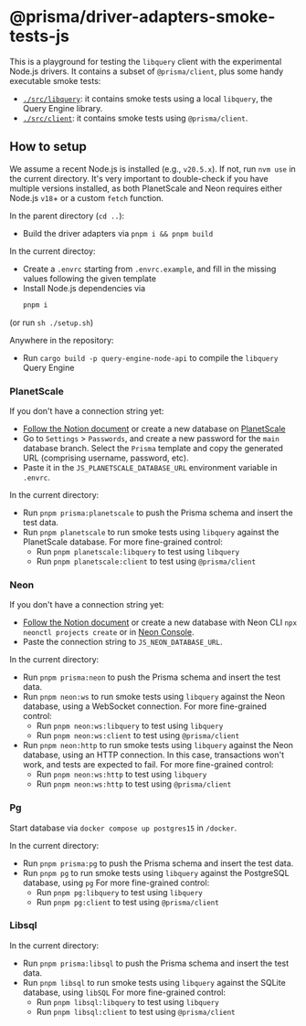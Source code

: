 # @prisma/driver-adapters-smoke-tests-js

This is a playground for testing the `libquery` client with the experimental Node.js drivers.
It contains a subset of `@prisma/client`, plus some handy executable smoke tests:
- [`./src/libquery`](./src/libquery): it contains smoke tests using a local `libquery`, the Query Engine library.
- [`./src/client`](./src/client): it contains smoke tests using `@prisma/client`.

## How to setup

We assume a recent Node.js is installed (e.g., `v20.5.x`). If not, run `nvm use` in the current directory.
It's very important to double-check if you have multiple versions installed, as both PlanetScale and Neon requires either Node.js `v18`+ or a custom `fetch` function.

In the parent directory (`cd ..`):
- Build the driver adapters via `pnpm i && pnpm build`

In the current directoy:
- Create a `.envrc` starting from `.envrc.example`, and fill in the missing values following the given template
- Install Node.js dependencies via
  ```bash
  pnpm i
  ```

(or run `sh ./setup.sh`)

Anywhere in the repository:
- Run `cargo build -p query-engine-node-api` to compile the `libquery` Query Engine

### PlanetScale

If you don't have a connection string yet:

- [Follow the Notion document](https://www.notion.so/How-to-get-a-PlanetScale-and-Neon-database-for-testing-93d978061f9c4ffc80ebfed36896af16) or create a new database on [PlanetScale](https://planetscale.com/)
- Go to `Settings` > `Passwords`, and create a new password for the `main` database branch. Select the `Prisma` template and copy the generated URL (comprising username, password, etc). 
- Paste it in the `JS_PLANETSCALE_DATABASE_URL` environment variable in `.envrc`.

In the current directory:
- Run `pnpm prisma:planetscale` to push the Prisma schema and insert the test data.
- Run `pnpm planetscale` to run smoke tests using `libquery` against the PlanetScale database.
  For more fine-grained control:
  - Run `pnpm planetscale:libquery` to test using `libquery`
  - Run `pnpm planetscale:client` to test using `@prisma/client`

### Neon

If you don't have a connection string yet:

- [Follow the Notion document](https://www.notion.so/How-to-get-a-PlanetScale-and-Neon-database-for-testing-93d978061f9c4ffc80ebfed36896af16) or create a new database with Neon CLI `npx neonctl projects create` or in [Neon Console](https://neon.tech).
- Paste the connection string to `JS_NEON_DATABASE_URL`. 

In the current directory:
- Run `pnpm prisma:neon` to push the Prisma schema and insert the test data.
- Run `pnpm neon:ws` to run smoke tests using `libquery` against the Neon database, using a WebSocket connection.
  For more fine-grained control:
  - Run `pnpm neon:ws:libquery` to test using `libquery`
  - Run `pnpm neon:ws:client` to test using `@prisma/client`
- Run `pnpm neon:http` to run smoke tests using `libquery` against the Neon database, using an HTTP connection. In this case, transactions won't work, and tests are expected to fail.
  For more fine-grained control:
  - Run `pnpm neon:ws:http` to test using `libquery`
  - Run `pnpm neon:ws:http` to test using `@prisma/client`

### Pg

Start database via `docker compose up postgres15` in `/docker`.

In the current directory:
- Run `pnpm prisma:pg` to push the Prisma schema and insert the test data.
- Run `pnpm pg` to run smoke tests using `libquery` against the PostgreSQL database, using `pg`
  For more fine-grained control:
  - Run `pnpm pg:libquery` to test using `libquery`
  - Run `pnpm pg:client` to test using `@prisma/client`

### Libsql

In the current directory:
- Run `pnpm prisma:libsql` to push the Prisma schema and insert the test data.
- Run `pnpm libsql` to run smoke tests using `libquery` against the SQLite database, using `libSQL`
  For more fine-grained control:
  - Run `pnpm libsql:libquery` to test using `libquery`
  - Run `pnpm libsql:client` to test using `@prisma/client`